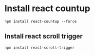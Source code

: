 # Install react countup

`npm install react-countup --force`

## Install react scroll trigger

`npm install react-scroll-trigger`
